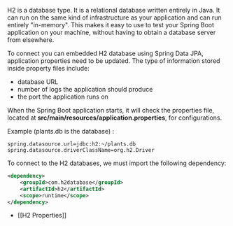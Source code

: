H2 is a database type. It is a relational database written entirely in Java. It can run on the same kind of infrastructure as your application and can run entirely "in-memory". This makes it easy to use to test your Spring Boot application on your machine, without having to obtain a database server from elsewhere.

To connect you can embedded H2 database using Spring Data JPA, application properties need to be updated.  The type of information stored inside property files include:
- database URL
- number of logs the application should produce
- the port the application runs on 

When the Spring Boot application starts, it will check the properties file, located at **src/main/resources/application.properties**, for configurations. 

Example (plants.db is the database) :
``` properties
spring.datasource.url=jdbc:h2:~/plants.db  
spring.datasource.driverClassName=org.h2.Driver
```

To connect to the H2 databases, we must import the following dependency:

``` xml
<dependency>  
    <groupId>com.h2database</groupId>  
    <artifactId>h2</artifactId>  
    <scope>runtime</scope>  
</dependency>
```

- [[H2 Properties]]